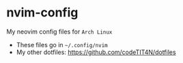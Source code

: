 # nvim-config

My neovim config files for `Arch Linux`

- These files go in `~/.config/nvim`
- My other dotfiles: https://github.com/codeTIT4N/dotfiles
